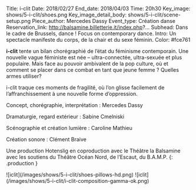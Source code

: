 Title: i-clit
Date: 2018/02/27
End_date: 2018/04/03
Time: 20h30
Key_image: shows/5-i-clit/shoes.png
Key_image_detail_body: shows/5-i-clit/scene-setup.png
Piece_author: Mercedes Dassy
Event_type: Création danse
Reservation_link: http://balsamine.billetterie.it/index.php?...
Subhead: Dans le cadre de Brussels, dance ! Focus on contemporary dance.
Intro: Un spectacle manifeste du corps, de la chair et du sexe féminin.
Color: #fce761

**i-clit** tente un bilan chorégraphié de l’état du féminisme contemporain.
Une nouvelle vague féministe est née – ultra-connectée, ultra-sexuée et plus populaire. Mais face au pouvoir ambivalent de la pop culture, où et comment se placer dans ce combat en tant que jeune femme ? Quelles armes utiliser? 

i-clit traque ces moments de fragilité, où l’on glisse facilement de l’affranchissement à une nouvelle forme d’oppression.

Concept, chorégraphie, interprétation
:   Mercedes Dassy

Dramaturgie, regard extérieur
:   Sabine Cmelniski

Scénographie et création lumière
:   Caroline Mathieu

Création sonore
:   Clément Braive

Une production Hotenslig en coproduction avec le Théâtre la Balsamine avec les soutiens du Théâtre Océan Nord, de l’Escaut, du B.A.M.P.
{: .production }

<div class="galerie" markdown=true>
![iclit](/images/shows/5-i-clit/shoes-pillows-hd.png)
![iclit](/images/shows/5-i-clit/i-clit-composition-gamma-ok.png)
</div>

